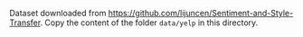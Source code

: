 Dataset downloaded from https://github.com/lijuncen/Sentiment-and-Style-Transfer. Copy the content of the folder `data/yelp` in this directory.